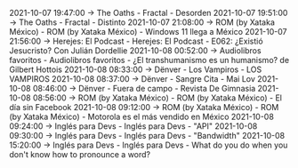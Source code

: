 2021-10-07 19:47:00 -> The Oaths - Fractal - Desorden
2021-10-07 19:51:00 -> The Oaths - Fractal - Distinto
2021-10-07 21:08:00 -> ROM (by Xataka México) - ROM (by Xataka México) - Windows 11 llega a México
2021-10-07 21:56:00 -> Herejes: El Podcast - Herejes: El Podcast - E062: ¿Existió Jesucristo? Con Julián Dordellie
2021-10-08 00:52:00 -> Audiolibros favoritos - Audiolibros favoritos - ¿El transhumanismo es un humanismo? de Gilbert Hottois
2021-10-08 08:33:00 -> Dënver - Los Vampiros - LOS VAMPIROS
2021-10-08 08:37:00 -> Dënver - Sangre Cita - Mai Lov
2021-10-08 08:46:00 -> Dënver - Fuera de campo - Revista De Gimnasia
2021-10-08 08:56:00 -> ROM (by Xataka México) - ROM (by Xataka México) - El día sin Facebook
2021-10-08 09:12:00 -> ROM (by Xataka México) - ROM (by Xataka México) - Motorola es el más vendido en México
2021-10-08 09:24:00 -> Inglés para Devs - Inglés para Devs - "API"
2021-10-08 09:30:00 -> Inglés para Devs - Inglés para Devs - "Bandwidth"
2021-10-08 15:20:00 -> Inglés para Devs - Inglés para Devs - What do you do when you don't know how to pronounce a word?
